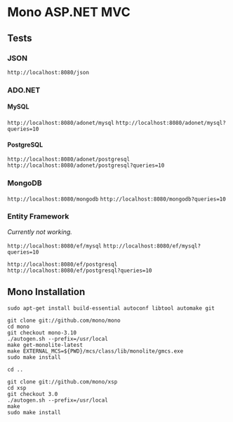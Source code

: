# Mono ASP.NET MVC

## Tests

### JSON

`http://localhost:8080/json`

### ADO.NET

#### MySQL

`http://localhost:8080/adonet/mysql`
`http://localhost:8080/adonet/mysql?queries=10`

#### PostgreSQL

`http://localhost:8080/adonet/postgresql`
`http://localhost:8080/adonet/postgresql?queries=10`

### MongoDB

`http://localhost:8080/mongodb`
`http://localhost:8080/mongodb?queries=10`

### Entity Framework

_Currently not working._

`http://localhost:8080/ef/mysql`
`http://localhost:8080/ef/mysql?queries=10`

`http://localhost:8080/ef/postgresql`
`http://localhost:8080/ef/postgresql?queries=10`

## Mono Installation

    sudo apt-get install build-essential autoconf libtool automake git

    git clone git://github.com/mono/mono
    cd mono
    git checkout mono-3.10
    ./autogen.sh --prefix=/usr/local
    make get-monolite-latest
    make EXTERNAL_MCS=${PWD}/mcs/class/lib/monolite/gmcs.exe
    sudo make install

    cd ..

    git clone git://github.com/mono/xsp
    cd xsp
    git checkout 3.0
    ./autogen.sh --prefix=/usr/local
    make
    sudo make install
